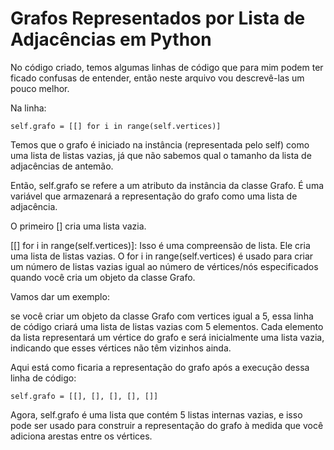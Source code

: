 # Grafos Representados por Lista de Adjacências em Python

No código criado, temos algumas linhas de código que para mim podem ter ficado confusas de entender, então neste arquivo vou descrevê-las um pouco melhor.

Na linha:

	self.grafo = [[] for i in range(self.vertices)] 

Temos que o grafo é iniciado na instância (representada pelo self) como uma lista de listas vazias, já que não sabemos qual o tamanho da lista de adjacências de antemão. 

Então, self.grafo se refere a um atributo da instância da classe Grafo. É uma variável que armazenará a representação do grafo como uma lista de adjacência.

O primeiro [] cria uma lista vazia.

[[] for i in range(self.vertices)]: Isso é uma compreensão de lista. Ele cria uma lista de listas vazias. O for i in range(self.vertices) é usado para criar um número de listas vazias igual ao número de vértices/nós especificados quando você cria um objeto da classe Grafo.

Vamos dar um exemplo: 

se você criar um objeto da classe Grafo com vertices igual a 5, essa linha de código criará uma lista de listas vazias com 5 elementos. Cada elemento da lista representará um vértice do grafo e será inicialmente uma lista vazia, indicando que esses vértices não têm vizinhos ainda.

Aqui está como ficaria a representação do grafo após a execução dessa linha de código:

	self.grafo = [[], [], [], [], []]
	
Agora, self.grafo é uma lista que contém 5 listas internas vazias, e isso pode ser usado para construir a representação do grafo à medida que você adiciona arestas entre os vértices.
